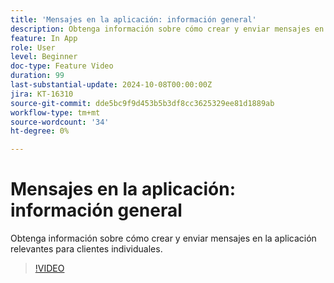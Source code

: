 ```yaml
---
title: 'Mensajes en la aplicación: información general'
description: Obtenga información sobre cómo crear y enviar mensajes en la aplicación relevantes para clientes individuales.
feature: In App
role: User
level: Beginner
doc-type: Feature Video
duration: 99
last-substantial-update: 2024-10-08T00:00:00Z
jira: KT-16310
source-git-commit: dde5bc9f9d453b5b3df8cc3625329ee81d1889ab
workflow-type: tm+mt
source-wordcount: '34'
ht-degree: 0%

---
```



# Mensajes en la aplicación: información general

Obtenga información sobre cómo crear y enviar mensajes en la aplicación relevantes para clientes individuales.

>[!VIDEO](https://video.tv.adobe.com/v/3432677/?learn=on)
